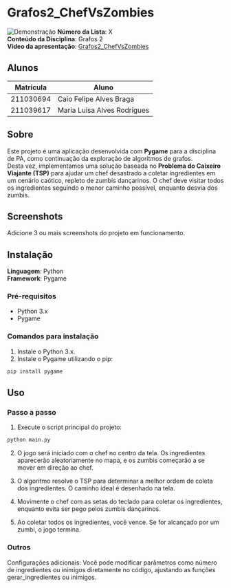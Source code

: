 # Grafos2_ChefVsZombies
![Demonstração](assets/demo.gif)
**Número da Lista**: X<br>
**Conteúdo da Disciplina**: Grafos 2<br>
**Video da apresentação**: [Grafos2_ChefVsZombies
](https://youtu.be/ZXEWLwLtZCQ)<br>

## Alunos
|Matrícula | Aluno |
| -- | -- |
| 211030694 | Caio Felipe Alves Braga |
| 211039617 | Maria Luisa Alves Rodrigues |


## Sobre  
Este projeto é uma aplicação desenvolvida com **Pygame** para a disciplina de PA, como continuação da exploração de algoritmos de grafos.  
Desta vez, implementamos uma solução baseada no **Problema do Caixeiro Viajante (TSP)** para ajudar um chef desastrado a coletar ingredientes em um cenário caótico, repleto de zumbis dançarinos. O chef deve visitar todos os ingredientes seguindo o menor caminho possível, enquanto desvia dos zumbis.

## Screenshots
Adicione 3 ou mais screenshots do projeto em funcionamento.

## Instalação
**Linguagem**: Python  
**Framework**: Pygame  

### Pré-requisitos
- Python 3.x  
- Pygame  

### Comandos para instalação
1. Instale o Python 3.x.
2. Instale o Pygame utilizando o pip:

```bash
pip install pygame
```

## Uso
### Passo a passo
1. Execute o script principal do projeto:

```bash
python main.py
```

2. O jogo será iniciado com o chef no centro da tela. Os ingredientes aparecerão aleatoriamente no mapa, e os zumbis começarão a se mover em direção ao chef.

3. O algoritmo resolve o TSP para determinar a melhor ordem de coleta dos ingredientes. O caminho ideal é desenhado na tela.

4. Movimente o chef com as setas do teclado para coletar os ingredientes, enquanto evita ser pego pelos zumbis dançarinos.

5. Ao coletar todos os ingredientes, você vence. Se for alcançado por um zumbi, o jogo termina.

### Outros
Configurações adicionais: Você pode modificar parâmetros como número de ingredientes ou inimigos diretamente no código, ajustando as funções gerar_ingredientes ou inimigos.
